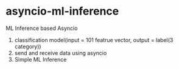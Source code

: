 # asyncio-ml-inference
ML Inference based Asyncio 

1. classification model(input = 101 featrue vector, output = label(3 category)) 
2. send and receive data using asyncio
3. Simple ML Inference 
